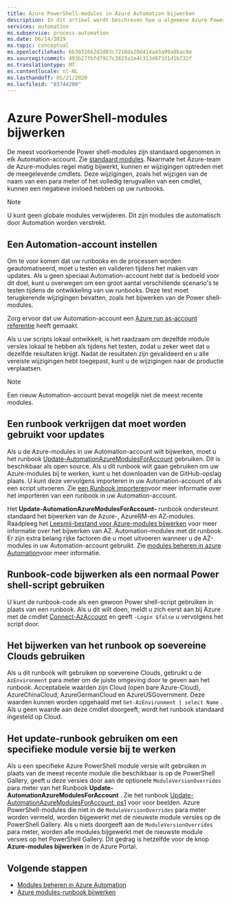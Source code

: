 ```yaml
---
title: Azure PowerShell-modules in Azure Automation bijwerken
description: In dit artikel wordt beschreven hoe u algemene Azure PowerShell-modules die standaard worden meegeleverd in Azure Automation bijwerken.
services: automation
ms.subservice: process-automation
ms.date: 06/14/2019
ms.topic: conceptual
ms.openlocfilehash: 6b3832662d2d03c7218da20d414a43a99a9bac8e
ms.sourcegitcommit: 493b27fbfd7917c3823a1e4c313d07331d1b732f
ms.translationtype: MT
ms.contentlocale: nl-NL
ms.lasthandoff: 05/21/2020
ms.locfileid: "83744200"
---
```

# <a name="update-azure-powershell-modules"></a>Azure PowerShell-modules bijwerken

De meest voorkomende Power shell-modules zijn standaard opgenomen in elk Automation-account. Zie [standaard modules](shared-resources/modules.md#default-modules). Naarmate het Azure-team de Azure-modules regel matig bijwerkt, kunnen er wijzigingen optreden met de meegeleverde cmdlets. Deze wijzigingen, zoals het wijzigen van de naam van een para meter of het volledig terugvallen van een cmdlet, kunnen een negatieve invloed hebben op uw runbooks. 

> [!NOTE]
> U kunt geen globale modules verwijderen. Dit zijn modules die automatisch door Automation worden verstrekt.

## <a name="set-up-an-automation-account"></a>Een Automation-account instellen

Om te voor komen dat uw runbooks en de processen worden geautomatiseerd, moet u testen en valideren tijdens het maken van updates. Als u geen speciaal Automation-account hebt dat is bedoeld voor dit doel, kunt u overwegen om een groot aantal verschillende scenario's te testen tijdens de ontwikkeling van uw runbooks. Deze test moet terugkerende wijzigingen bevatten, zoals het bijwerken van de Power shell-modules.

Zorg ervoor dat uw Automation-account een [Azure run as-account referentie](manage-runas-account.md) heeft gemaakt.

Als u uw scripts lokaal ontwikkelt, is het raadzaam om dezelfde module versies lokaal te hebben als tijdens het testen, zodat u zeker weet dat u dezelfde resultaten krijgt. Nadat de resultaten zijn gevalideerd en u alle vereiste wijzigingen hebt toegepast, kunt u de wijzigingen naar de productie verplaatsen.

> [!NOTE]
> Een nieuw Automation-account bevat mogelijk niet de meest recente modules.

## <a name="obtain-a-runbook-to-use-for-updates"></a>Een runbook verkrijgen dat moet worden gebruikt voor updates

Als u de Azure-modules in uw Automation-account wilt bijwerken, moet u het runbook [Update-AutomationAzureModulesForAccount](https://github.com/Microsoft/AzureAutomation-Account-Modules-Update) gebruiken. Dit is beschikbaar als open source. Als u dit runbook wilt gaan gebruiken om uw Azure-modules bij te werken, kunt u het downloaden van de GitHub-opslag plaats. U kunt deze vervolgens importeren in uw Automation-account of als een script uitvoeren. Zie [een Runbook importeren](manage-runbooks.md#import-a-runbook)voor meer informatie over het importeren van een runbook in uw Automation-account.

Het **Update-AutomationAzureModulesForAccount-** runbook ondersteunt standaard het bijwerken van de Azure-, AzureRM-en AZ-modules. Raadpleeg het [Leesmij-bestand voor Azure-modules bijwerken](https://github.com/microsoft/AzureAutomation-Account-Modules-Update/blob/master/README.md) voor meer informatie over het bijwerken van AZ. Automation-modules met dit runbook. Er zijn extra belang rijke factoren die u moet uitvoeren wanneer u de AZ-modules in uw Automation-account gebruikt. Zie [modules beheren in azure Automation](shared-resources/modules.md)voor meer informatie.

## <a name="use-update-runbook-code-as-a-regular-powershell-script"></a>Runbook-code bijwerken als een normaal Power shell-script gebruiken

U kunt de runbook-code als een gewoon Power shell-script gebruiken in plaats van een runbook. Als u dit wilt doen, meldt u zich eerst aan bij Azure met de cmdlet [Connect-AzAccount](https://docs.microsoft.com/powershell/module/az.accounts/connect-azaccount?view=azps-3.7.0) en geeft `-Login $false` u vervolgens het script door.

## <a name="use-the-update-runbook-on-sovereign-clouds"></a>Het bijwerken van het runbook op soevereine Clouds gebruiken

Als u dit runbook wilt gebruiken op soevereine Clouds, gebruikt u de `AzEnvironment` para meter om de juiste omgeving door te geven aan het runbook. Acceptabele waarden zijn Cloud (open bare Azure-Cloud), AzureChinaCloud, AzureGermanCloud en AzureUSGovernment. Deze waarden kunnen worden opgehaald met `Get-AzEnvironment | select Name` . Als u geen waarde aan deze cmdlet doorgeeft, wordt het runbook standaard ingesteld op Cloud.

## <a name="use-the-update-runbook-to-update-a-specific-module-version"></a>Het update-runbook gebruiken om een specifieke module versie bij te werken

Als u een specifieke Azure PowerShell module versie wilt gebruiken in plaats van de meest recente module die beschikbaar is op de PowerShell Gallery, geeft u deze versies door aan de optionele `ModuleVersionOverrides` para meter van het Runbook **Update-AutomationAzureModulesForAccount** . Zie het runbook [Update-AutomationAzureModulesForAccount. ps1](https://github.com/Microsoft/AzureAutomation-Account-Modules-Update/blob/master/Update-AutomationAzureModulesForAccount.ps1) voor voor beelden. Azure PowerShell-modules die niet in de `ModuleVersionOverrides` para meter worden vermeld, worden bijgewerkt met de nieuwste module versies op de PowerShell Gallery. Als u niets doorgeeft aan de `ModuleVersionOverrides` para meter, worden alle modules bijgewerkt met de nieuwste module versies op het PowerShell Gallery. Dit gedrag is hetzelfde voor de knop **Azure-modules bijwerken** in de Azure Portal.

## <a name="next-steps"></a>Volgende stappen

* [Modules beheren in Azure Automation](shared-resources/modules.md)
* [Azure modules-runbook bijwerken](https://github.com/Microsoft/AzureAutomation-Account-Modules-Update)
